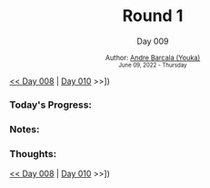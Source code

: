 <div align="center">
	<h1>Round 1</h1>
	<p>Day 009</p>
	<sub>
		Author: <a href="https://github.com/yrnmsk" target="_blank">Andre Barcala (Youka)</a><br /> 
		<small> June 09, 2022 - Thursday </small>
	</sub>
</div>

[<< Day 008](day008.md) | [Day 010](day010.md) >>])

### Today's Progress:

### Notes:

### Thoughts:

[<< Day 008](day008.md) | [Day 010](day010.md) >>])
